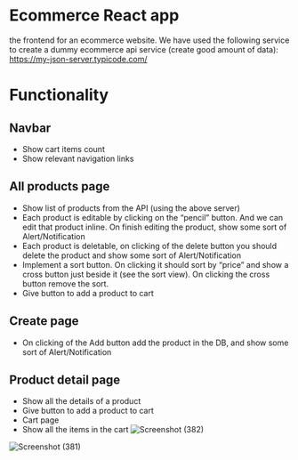# Ecommerce React app

the frontend for an ecommerce website.
We have used the following service to create a dummy ecommerce api service (create good amount of data): https://my-json-server.typicode.com/
# Functionality
## Navbar
- Show cart items count
- Show relevant navigation links
## All products page
- Show list of products from the API (using the above server)
- Each product is editable by clicking on the “pencil” button. And we can edit that product inline. On finish editing the product, show some sort of Alert/Notification
- Each product is deletable, on clicking of the delete button you should delete the product and show some sort of Alert/Notification
- Implement a sort button. On clicking it should sort by “price” and show a cross button just beside it (see the sort view). On clicking the cross button remove the sort.
- Give button to add a product to cart
## Create page
- On clicking of the Add button add the product in the DB, and show some sort of Alert/Notification
## Product detail page
- Show all the details of a product
- Give button to add a product to cart
- Cart page
- Show all the items in the cart
![Screenshot (382)](https://github.com/Hardik9800/Ecommerce-App/assets/51282682/d7ea980b-d394-4760-88db-6ef29adec0dd)

![Screenshot (381)](https://github.com/Hardik9800/Ecommerce-App/assets/51282682/b84f406c-e06f-4d63-a1da-00ad15bb7c3f)
